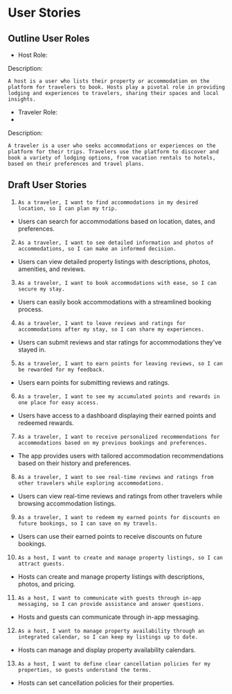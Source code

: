 # User Stories

## Outline User Roles

- Host Role:

Description:

`A host is a user who lists their property or accommodation on the platform for travelers to book. Hosts play a pivotal role in providing lodging and experiences to travelers, sharing their spaces and local insights.`

- Traveler Role:
- 
Description:

`A traveler is a user who seeks accommodations or experiences on the platform for their trips. Travelers use the platform to discover and book a variety of lodging options, from vacation rentals to hotels, based on their preferences and travel plans.`

## Draft User Stories

1. `As a traveler, I want to find accommodations in my desired location, so I can plan my trip.`

- Users can search for accommodations based on location, dates, and preferences.

2. `As a traveler, I want to see detailed information and photos of accommodations, so I can make an informed decision.`

- Users can view detailed property listings with descriptions, photos, amenities, and reviews.

3. `As a traveler, I want to book accommodations with ease, so I can secure my stay.`

- Users can easily book accommodations with a streamlined booking process.

4. `As a traveler, I want to leave reviews and ratings for accommodations after my stay, so I can share my experiences.`

- Users can submit reviews and star ratings for accommodations they've stayed in.

5. `As a traveler, I want to earn points for leaving reviews, so I can be rewarded for my feedback.`

- Users earn points for submitting reviews and ratings.

6. `As a traveler, I want to see my accumulated points and rewards in one place for easy access.`

- Users have access to a dashboard displaying their earned points and redeemed rewards.

7. `As a traveler, I want to receive personalized recommendations for accommodations based on my previous bookings and preferences.`

- The app provides users with tailored accommodation recommendations based on their history and preferences.

8. `As a traveler, I want to see real-time reviews and ratings from other travelers while exploring accommodations.`

- Users can view real-time reviews and ratings from other travelers while browsing accommodation listings.

9. `As a traveler, I want to redeem my earned points for discounts on future bookings, so I can save on my travels.`

- Users can use their earned points to receive discounts on future bookings.

10. `As a host, I want to create and manage property listings, so I can attract guests.`

- Hosts can create and manage property listings with descriptions, photos, and pricing.

11. `As a host, I want to communicate with guests through in-app messaging, so I can provide assistance and answer questions.`

- Hosts and guests can communicate through in-app messaging.

12. `As a host, I want to manage property availability through an integrated calendar, so I can keep my listings up to date.`

- Hosts can manage and display property availability calendars.

13. `As a host, I want to define clear cancellation policies for my properties, so guests understand the terms.`

- Hosts can set cancellation policies for their properties.
